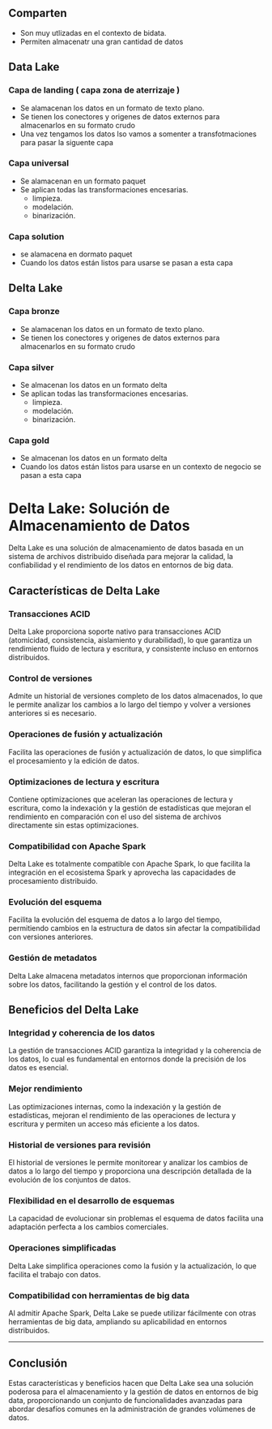 ## Comparten

- Son muy utlizadas en el contexto de bidata.
- Permiten almacenatr una gran cantidad de datos

## Data Lake

### Capa de landing ( capa zona de aterrizaje )
- Se alamacenan los datos en un formato de texto plano.
- Se tienen los conectores y origenes de datos externos para almacenarlos en su formato crudo
- Una vez tengamos los datos lso vamos a somenter a transfotmaciones para pasar la siguente capa

### Capa universal
- Se alamacenan en un formato paquet
- Se aplican todas las transformaciones encesarias.
    - limpieza.
    - modelación.
    - binarización.

### Capa solution
- se alamacena en dormato paquet
- Cuando los datos están listos para usarse se pasan a esta capa

## Delta Lake

### Capa bronze
- Se alamacenan los datos en un formato de texto plano.
- Se tienen los conectores y origenes de datos externos para almacenarlos en su formato crudo

### Capa silver
- Se almacenan los datos en un formato delta
- Se aplican todas las transformaciones encesarias.
    - limpieza.
    - modelación.
    - binarización.

### Capa gold
- Se almacenan los datos en un formato delta
- Cuando los datos están listos para usarse en un contexto de negocio se pasan a esta capa


# Delta Lake: Solución de Almacenamiento de Datos

Delta Lake es una solución de almacenamiento de datos basada en un sistema de archivos distribuido diseñada para mejorar la calidad, la confiabilidad y el rendimiento de los datos en entornos de big data.

## Características de Delta Lake

### Transacciones ACID
Delta Lake proporciona soporte nativo para transacciones ACID (atomicidad, consistencia, aislamiento y durabilidad), lo que garantiza un rendimiento fluido de lectura y escritura, y consistente incluso en entornos distribuidos.

### Control de versiones
Admite un historial de versiones completo de los datos almacenados, lo que le permite analizar los cambios a lo largo del tiempo y volver a versiones anteriores si es necesario.

### Operaciones de fusión y actualización
Facilita las operaciones de fusión y actualización de datos, lo que simplifica el procesamiento y la edición de datos.

### Optimizaciones de lectura y escritura
Contiene optimizaciones que aceleran las operaciones de lectura y escritura, como la indexación y la gestión de estadísticas que mejoran el rendimiento en comparación con el uso del sistema de archivos directamente sin estas optimizaciones.

### Compatibilidad con Apache Spark
Delta Lake es totalmente compatible con Apache Spark, lo que facilita la integración en el ecosistema Spark y aprovecha las capacidades de procesamiento distribuido.

### Evolución del esquema
Facilita la evolución del esquema de datos a lo largo del tiempo, permitiendo cambios en la estructura de datos sin afectar la compatibilidad con versiones anteriores.

### Gestión de metadatos
Delta Lake almacena metadatos internos que proporcionan información sobre los datos, facilitando la gestión y el control de los datos.

## Beneficios del Delta Lake

### Integridad y coherencia de los datos
La gestión de transacciones ACID garantiza la integridad y la coherencia de los datos, lo cual es fundamental en entornos donde la precisión de los datos es esencial.

### Mejor rendimiento
Las optimizaciones internas, como la indexación y la gestión de estadísticas, mejoran el rendimiento de las operaciones de lectura y escritura y permiten un acceso más eficiente a los datos.

### Historial de versiones para revisión
El historial de versiones le permite monitorear y analizar los cambios de datos a lo largo del tiempo y proporciona una descripción detallada de la evolución de los conjuntos de datos.

### Flexibilidad en el desarrollo de esquemas
La capacidad de evolucionar sin problemas el esquema de datos facilita una adaptación perfecta a los cambios comerciales.

### Operaciones simplificadas
Delta Lake simplifica operaciones como la fusión y la actualización, lo que facilita el trabajo con datos.

### Compatibilidad con herramientas de big data
Al admitir Apache Spark, Delta Lake se puede utilizar fácilmente con otras herramientas de big data, ampliando su aplicabilidad en entornos distribuidos.

---

## Conclusión
Estas características y beneficios hacen que Delta Lake sea una solución poderosa para el almacenamiento y la gestión de datos en entornos de big data, proporcionando un conjunto de funcionalidades avanzadas para abordar desafíos comunes en la administración de grandes volúmenes de datos.


